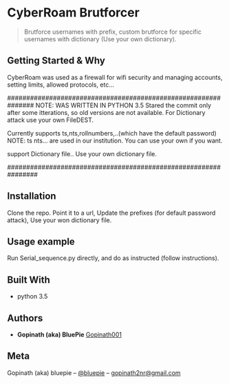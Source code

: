 # CyberRoam Brutforcer
> Brutforce usernames with prefix, custom brutforce for specific usernames with dictionary (Use your own dictionary).


## Getting Started & Why

CyberRoam was used as a firewall for wifi security and managing accounts, setting limits, allowed protocols,
etc...

###############################################################
NOTE:
WAS WRITTEN IN PYTHON 3.5
Stared the commit only after some itterations, so old versions are not available.
For Dictionary attack use your own FileDEST.


Currently supports ts,nts,rollnumbers,..(which have the default password)
NOTE: ts nts... are used in our institution. You can use your own if you want.

support Dictionary file.. Use your own dictionary file.

################################################################

## Installation

Clone the repo.
Point it to a url,
Update the prefixes (for default password attack),
Use your won dictionary file.

## Usage example

Run Serial_sequence.py directly, and do as instructed (follow instructions).

## Built With

* python 3.5

## Authors

* **Gopinath (aka) BluePie** [Gopinath001](https://github.com/Gopinath001)


## Meta

Gopinath (aka) bluepie – [@bluepie](https://twitter.com/xbluepie) – gopinath2nr@gmail.com


